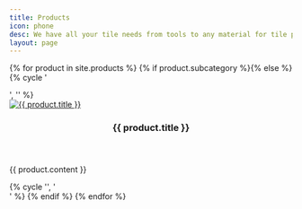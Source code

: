 ```yaml
---
title: Products
icon: phone
desc: We have all your tile needs from tools to any material for tile projects
layout: page
---
```


{% for product in site.products %}
  {% if product.subcategory %}{% else %}
    {% cycle '<div class="row">', '' %}
      <div class="6u 12u(narrower)">
        <section>
          <a href="{{ product.url }}" class="image featured"><img src="{{ site.github.url }}/images/{{ product.img }}" alt="{{ product.title }}" /></a>
          <header>
            <h3>{{ product.title }}</h3>
          </header>
          <p>{{ product.content }}</p>
        </section>
      </div>
    {% cycle '', '</div>' %}
  {% endif %}
{% endfor %}

